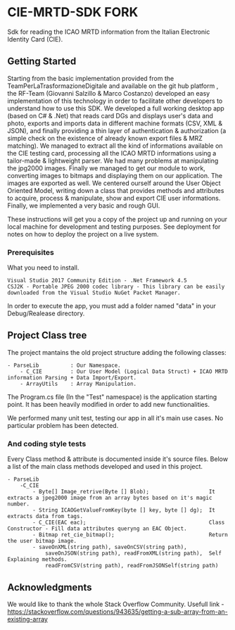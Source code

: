 # CIE-MRTD-SDK FORK

Sdk for reading the ICAO MRTD information from the Italian Electronic Identity Card (CIE).

## Getting Started
Starting from the basic implementation provided from the TeamPerLaTrasformazioneDigitale and available on the git hub platform , the RF-Team (Giovanni Salzillo & Marco Costanzo) developed an easy implementation of this technology in order to facilitate other developers to understand how to use this SDK.
We developed a full working desktop app (based on C# & .Net) that reads card DGs and displays user's data and photo, exports and imports data in different machine formats (CSV, XML & JSON), and finally providing a thin layer of authentication & authorization (a simple check on the existence of already known export files & MRZ matching).
We managed to extract all the kind of informations available on the CIE testing card, processing all the ICAO MRTD informations using a tailor-made & lightweight parser.
We had many problems at manipulating the jpg2000 images. Finally we managed to get our module to work, converting images to bitmaps and displaying them on our application. The images are exported as well.
We centered ourself around the User Object Oriented Model, writing down a class that provides methods and attributes to acquire, process & manipulate, show and export CIE user informations.
Finally, we implemented a very basic and rough GUI.

These instructions will get you a copy of the project up and running on your local machine for development and testing purposes. See deployment for notes on how to deploy the project on a live system.


### Prerequisites

What you need to install.

```
Visual Studio 2017 Community Edition - .Net Framework 4.5
CSJ2K - Portable JPEG 2000 codec library - This library can be easily downloaded from the Visual Studio NuGet Packet Manager.
```
In order to execute the app, you must add a folder named "data" in your Debug/Realease directory.


## Project Class tree
The project mantains the old project structure adding the following classes:
```
- ParseLib			: Our Namespace.
	- C_CIE			: Our User Model (Logical Data Struct) + ICAO MRTD information Parsing + Data Import/Export.
	- ArrayUtils	: Array Manipulation.
```
The Program.cs file (In the "Test" namespace) is the application starting point. It has been heavily modified in order to add new functionalities.
	
We performed many unit test, testing our app in all it's main use cases. No particular problem has been detected.

### And coding style tests

Every Class method & attribute is documented inside it's source files. Below a list of the main class methods developed and used in this project.
```
- ParseLib
	-C_CIE
		- Byte[] Image_retrive(Byte [] Blob); 					It extracts a jpeg2000 image from an array bytes based on it's magic number.
		- String ICAOGetValueFromKey(byte [] key, byte [] dg);	It extracts data from tags.
		- C_CIE(EAC eac);										Class Constructor - Fill data attributes queryng an EAC Object.
		- Bitmap ret_cie_bitmap();								Return the user bitmap image.
		- saveOnXML(string path), saveOnCSV(string path), 
			saveOnJSON(string path), readFromXML(string path),  Self Explaining methods.
			readFromCSV(string path), readFromJSONSelf(string path)

```

## Acknowledgments
We would like to thank the whole Stack Overflow Community.
Usefull link - https://stackoverflow.com/questions/943635/getting-a-sub-array-from-an-existing-array

